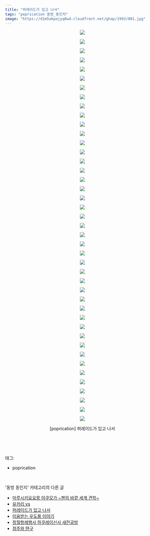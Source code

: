 ```yaml
---
title: "퍼레이드가 있고 나서"
tags: "poprication 동방_동인지"
image: "https://d1m5akpojyq0wd.cloudfront.net/ghap/1993/001.jpg"
---
```

<div class="article">
<p style="text-align: center; clear: none; float: none;"><img src="{{ site.imgserver6 }}/ghap/1993/001.jpg"/></p>
<p style="text-align: center; clear: none; float: none;"><img src="{{ site.imgserver6 }}/ghap/1993/002.jpg"/></p>
<p style="text-align: center; clear: none; float: none;"><img src="{{ site.imgserver6 }}/ghap/1993/003.jpg"/></p>
<p style="text-align: center; clear: none; float: none;"><img src="{{ site.imgserver6 }}/ghap/1993/004.jpg"/></p>
<p style="text-align: center; clear: none; float: none;"><img src="{{ site.imgserver6 }}/ghap/1993/005.jpg"/></p>
<p style="text-align: center; clear: none; float: none;"><img src="{{ site.imgserver6 }}/ghap/1993/006.jpg"/></p>
<p style="text-align: center; clear: none; float: none;"><img src="{{ site.imgserver6 }}/ghap/1993/007.jpg"/></p>
<p style="text-align: center; clear: none; float: none;"><img src="{{ site.imgserver6 }}/ghap/1993/008.jpg"/></p>
<p style="text-align: center; clear: none; float: none;"><img src="{{ site.imgserver6 }}/ghap/1993/009.jpg"/></p>
<p style="text-align: center; clear: none; float: none;"><img src="{{ site.imgserver6 }}/ghap/1993/010.jpg"/></p>
<p style="text-align: center; clear: none; float: none;"><img src="{{ site.imgserver6 }}/ghap/1993/011.jpg"/></p>
<p style="text-align: center; clear: none; float: none;"><img src="{{ site.imgserver6 }}/ghap/1993/012.jpg"/></p>
<p style="text-align: center; clear: none; float: none;"><img src="{{ site.imgserver6 }}/ghap/1993/013.jpg"/></p>
<p style="text-align: center; clear: none; float: none;"><img src="{{ site.imgserver6 }}/ghap/1993/014.jpg"/></p>
<p style="text-align: center; clear: none; float: none;"><img src="{{ site.imgserver6 }}/ghap/1993/015.jpg"/></p>
<p style="text-align: center; clear: none; float: none;"><img src="{{ site.imgserver6 }}/ghap/1993/016.jpg"/></p>
<p style="text-align: center; clear: none; float: none;"><img src="{{ site.imgserver6 }}/ghap/1993/017.jpg"/></p>
<p style="text-align: center; clear: none; float: none;"><img src="{{ site.imgserver6 }}/ghap/1993/018.jpg"/></p>
<p style="text-align: center; clear: none; float: none;"><img src="{{ site.imgserver6 }}/ghap/1993/019.jpg"/></p>
<p style="text-align: center; clear: none; float: none;"><img src="{{ site.imgserver6 }}/ghap/1993/020.jpg"/></p>
<p style="text-align: center; clear: none; float: none;"><img src="{{ site.imgserver6 }}/ghap/1993/021.jpg"/></p>
<p style="text-align: center; clear: none; float: none;"><img src="{{ site.imgserver6 }}/ghap/1993/022.jpg"/></p>
<p style="text-align: center; clear: none; float: none;"><img src="{{ site.imgserver6 }}/ghap/1993/023.jpg"/></p>
<p style="text-align: center; clear: none; float: none;"><img src="{{ site.imgserver6 }}/ghap/1993/024.jpg"/></p>
<p style="text-align: center; clear: none; float: none;"><img src="{{ site.imgserver6 }}/ghap/1993/025.jpg"/></p>
<p style="text-align: center; clear: none; float: none;"><img src="{{ site.imgserver6 }}/ghap/1993/026.jpg"/></p>
<p style="text-align: center; clear: none; float: none;"><img src="{{ site.imgserver6 }}/ghap/1993/027.jpg"/></p>
<p style="text-align: center; clear: none; float: none;"><img src="{{ site.imgserver6 }}/ghap/1993/028.jpg"/></p>
<p style="text-align: center; clear: none; float: none;"><img src="{{ site.imgserver6 }}/ghap/1993/029.jpg"/></p>
<p style="text-align: center; clear: none; float: none;"><img src="{{ site.imgserver6 }}/ghap/1993/030.jpg"/></p>
<p style="text-align: center; clear: none; float: none;"><img src="{{ site.imgserver6 }}/ghap/1993/031.jpg"/></p>
<p style="text-align: center; clear: none; float: none;"><img src="{{ site.imgserver6 }}/ghap/1993/032.jpg"/></p>
<p style="text-align: center; clear: none; float: none;"><img src="{{ site.imgserver6 }}/ghap/1993/033.jpg"/></p>
<p style="text-align: center; clear: none; float: none;"><img src="{{ site.imgserver6 }}/ghap/1993/034.jpg"/></p>
<p style="text-align: center; clear: none; float: none;"><img src="{{ site.imgserver6 }}/ghap/1993/035.jpg"/></p>
<p style="text-align: center; clear: none; float: none;"><img src="{{ site.imgserver6 }}/ghap/1993/036.jpg"/></p>
<p style="text-align: center; clear: none; float: none;"><img src="{{ site.imgserver6 }}/ghap/1993/037.jpg"/></p>
<p style="text-align: center; clear: none; float: none;"><img src="{{ site.imgserver6 }}/ghap/1993/038.jpg"/></p>
<p style="text-align: center; clear: none; float: none;"><img src="{{ site.imgserver6 }}/ghap/1993/039.jpg"/></p>
<p style="text-align: center; clear: none; float: none;"><img src="{{ site.imgserver6 }}/ghap/1993/040.jpg"/></p>
<p style="text-align: center; clear: none; float: none;"><img src="{{ site.imgserver6 }}/ghap/1993/041.jpg"/></p>
<p style="text-align: center; clear: none; float: none;"><img src="{{ site.imgserver6 }}/ghap/1993/042.jpg"/></p>
<p style="text-align: center; clear: none; float: none;"><img src="{{ site.imgserver6 }}/ghap/1993/043.jpg"/></p>
<p style="text-align: center; clear: none; float: none;">[poprication] 퍼레이드가 있고 나서</p>
<p><br/></p>
</div><br/>
<div class="tagTrail">
<p>태그: </p>
<ul>
<li>poprication</li>
</ul>
</div><br/>
<div class="another">
<p>'동방 동인지' 카테고리의 다른 글</p>
<ul>
<li><a href="/ghap_1995">마루시키요요몽 야쿠모가 ~첸의 바깥 세계 견학~</a></li>
<li><a href="/ghap_1994">유카리 vs</a></li>
<li><a href="/ghap_1993">퍼레이드가 있고 나서</a></li>
<li><a href="/ghap_1991">미움받는 우도묭 이야기</a></li>
<li><a href="/ghap_1990">정월항례행사 하쿠레이신사 새전공방</a></li>
<li><a href="/ghap_1989">점주와 텐구</a></li>
</ul>
</div><br/>
<div class="cb_module cb_fluid">
<div class="cb_wrt cb_profile">
</div><!-- commentList close -->
</div><br/>
